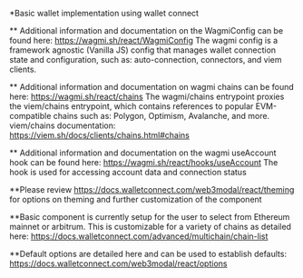 \*Basic wallet implementation using wallet connect

\*\* Additional information and documentation on the WagmiConfig can be found here: https://wagmi.sh/react/WagmiConfig
The wagmi config is a framework agnostic (Vanilla JS) config that manages wallet connection state and configuration, such as: auto-connection, connectors, and viem clients.

\*\* Additional information and documentation on wagmi chains can be found here: https://wagmi.sh/react/chains
The wagmi/chains entrypoint proxies the viem/chains entrypoint, which contains references to popular EVM-compatible chains such as: Polygon, Optimism, Avalanche, and more.
viem/chains documentation: https://viem.sh/docs/clients/chains.html#chains

\*\* Additional information and documentation on the wagmi useAccount hook can be found here: https://wagmi.sh/react/hooks/useAccount
The hook is used for accessing account data and connection status

\*\*Please review https://docs.walletconnect.com/web3modal/react/theming for options on theming and further customization of the component

\*\*Basic component is currently setup for the user to select from Ethereum mainnet or arbitrum. This is customizable for a variety of chains as detailed here: https://docs.walletconnect.com/advanced/multichain/chain-list

\*\*Default options are detailed here and can be used to establish defaults: https://docs.walletconnect.com/web3modal/react/options
